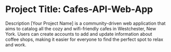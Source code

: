 # Project Title: Cafes-API-Web-App
Description
[Your Project Name] is a community-driven web application that aims to catalog all the cozy and wifi-friendly cafes in Westchester, New York. 
Users can create accounts to add and update information about coffee shops, making it easier for everyone to find the perfect spot to relax and work.

